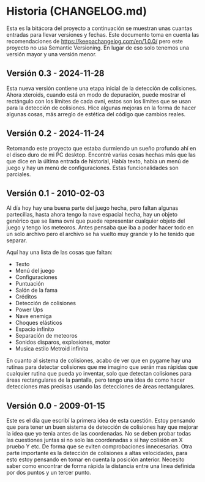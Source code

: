 Historia (CHANGELOG.md)
=======================

Esta es la bitácora del proyecto a continuación se muestran unas
cuantas entradas para llevar versiones y fechas. Este documento toma
en cuenta las recomendaciones de https://keepachangelog.com/en/1.0.0/
pero este proyecto no usa Semantic Versioning. En lugar de eso solo
tenemos una versión mayor y una versión menor.

Versión 0.3 - 2024-11-28
------------------------

Esta nueva versión contiene una etapa inicial de la detección de
colisiones. Ahora xteroids, cuando está en modo de depuración, puede
mostrar el rectángulo con los límites de cada ovni, estos son los
límites que se usan para la detección de colisiones. Hice algunas
mejoras en la forma de hacer algunas cosas, más arreglo de estética
del código que cambios reales.


Versión 0.2 - 2024-11-24
------------------------

Retomando este proyecto que estaba durmiendo un sueño profundo ahí en
el disco duro de mi PC desktop. Encontré varias cosas hechas más que
las que dice en la última entrada de historial, Había texto, había un
menú de juego y hay un menú de configuraciones. Estas funcionalidades
son parciales.


Versión 0.1 - 2010-02-03
------------------------

Al día hoy hay una buena parte del juego hecha, pero faltan algunas
partecillas, hasta ahora tengo la nave espacial hecha, hay un objeto
genérico que se llama ovni que puede representar cualquier objeto del
juego y tengo los meteoros. Antes pensaba que iba a poder hacer
todo en un solo archivo pero el archivo se ha vuelto muy grande y lo
he tenido que separar.

Aquí hay una lista de las cosas que faltan:

 - Texto
 - Menú del juego
 - Configuraciones
 - Puntuación
 - Salón de la fama
 - Créditos
 - Detección de colisiones
 - Power Ups
 - Nave enemiga
 - Choques elásticos
 - Espacio infinito
 - Separación de meteoros
 - Sonidos disparos, explosiones, motor
 - Musica estilo Metroid infinita

En cuanto al sistema de colisiones, acabo de ver que en pygame hay
una rutinas para detectar colisiones que me imagino que serán mas
rápidas que cualquier rutina que pueda yo inventar, solo que
detectan colisiones para áreas rectangulares de la pantalla, pero
tengo una idea de como hacer detecciones mas precisas usando las
detecciones de áreas rectangulares.


Versión 0.0 - 2009-01-15
------------------------

Este es el día que escribí la primera idea de esta cuestión. Estoy
pensando que para tener un buen sistema de detección de colisiones hay
que mejorar la idea que yo tenia antes de las coordenadas. No se deben
probar todas las cuestiones juntas si no solo las coordenadas x si hay
colisión en X pruebo Y etc. De forma que se eviten comprobaciones
innecesarias. Otra parte importante es la detección de colisiones a
altas velocidades, para esto estoy pensando en tomar en cuenta la
posición anterior. Necesito saber como encontrar de forma rápida la
distancia entre una linea definida por dos puntos y un tercer punto.
